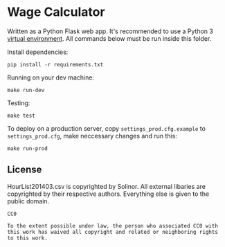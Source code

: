 # Wage Calculator

Written as a Python Flask web app. It's recommended to use a Python 3 [virtual environment](https://docs.python.org/3/library/venv.html). All commands below must be run inside this folder.

Install dependencies:

```
pip install -r requirements.txt
```

Running on your dev machine:

```
make run-dev
```

Testing:

```
make test
```

To deploy on a production server, copy `settings_prod.cfg.example` to `settings_prod.cfg`, make neccessary changes and run this:

```
make run-prod
```

## License

HourList201403.csv is copyrighted by Solinor. All external libaries are copyrighted by their respective authors. Everything else is given to the public domain.

```
CC0

To the extent possible under law, the person who associated CC0 with this work has waived all copyright and related or neighboring rights to this work.
```